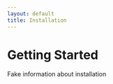 ```yaml
---
layout: default
title: Installation
---
```


# Getting Started

Fake information about installation